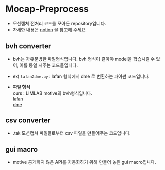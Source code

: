 
# Mocap-Preprocess
* 모션캡쳐 전처리 코드를 모아둔 repository입니다.
* 자세한 내용은 [notion](https://jh11.notion.site/Mocap-48f9578a29de49b793e22bbc2c40e02d) 을 참고해 주세요.

## bvh converter
* bvh는 자유분방한 파일형식입니다. bvh 형식이 같아야 model을 학습시킬 수 있어, 이를 통일 시주는 코드들입니다.
* ex) `lafan2dme.py` : lafan 형식에서 dme 로 변환하는 파이썬 코드입니다.

* **파일 형식**  
  ours : LIMLAB motive의 bvh형식입니다.  
  [lafan](https://github.com/ubisoft/ubisoft-laforge-animation-dataset)  
  [dme](https://github.com/DeepMotionEditing/deep-motion-editing)  

## csv converter

* .tak 모션캡쳐 파일들로부터 csv 파일을 만들어주는 코드입니다.

## gui macro

* motive 공개하지 않은 API를 자동화하기 위해 만들어 놓은 gui macro입니다. 
